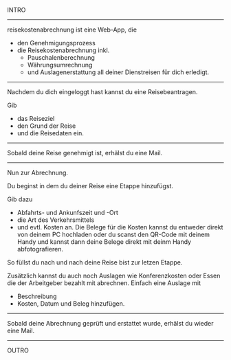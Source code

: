 INTRO

---

reisekostenabrechnung ist eine Web-App, die

- den Genehmigungsprozess
- die Reisekostenabrechnung inkl.
  - Pauschalenberechnung
  - Währungsumrechnung
  - und Auslagenerstattung
    all deiner Dienstreisen für dich erledigt.

---

Nachdem du dich eingeloggt hast kannst du eine Reisebeantragen.

Gib

- das Reiseziel
- den Grund der Reise
- und die Reisedaten
  ein.

---

Sobald deine Reise genehmigt ist, erhälst du eine Mail.

---

Nun zur Abrechnung.

Du beginst in dem du deiner Reise eine Etappe hinzufügst.

Gib dazu

- Abfahrts- und Ankunfszeit und -Ort
- die Art des Verkehrsmittels
- und evtl. Kosten
  an.
  Die Belege für die Kosten kannst du entweder direkt von deinem PC hochladen oder du scanst den QR-Code mit deinem Handy und kannst dann deine Belege direkt mit deinm Handy abfotografieren.

So füllst du nach und nach deine Reise bist zur letzen Etappe.

Zusätzlich kannst du auch noch Auslagen wie Konferenzkosten oder Essen die der Arbeitgeber bezahlt mit abrechnen.
Einfach eine Auslage mit

- Beschreibung
- Kosten, Datum und Beleg
  hinzufügen.

---

Sobald deine Abrechnung geprüft und erstattet wurde, erhälst du wieder eine Mail.

---

OUTRO
